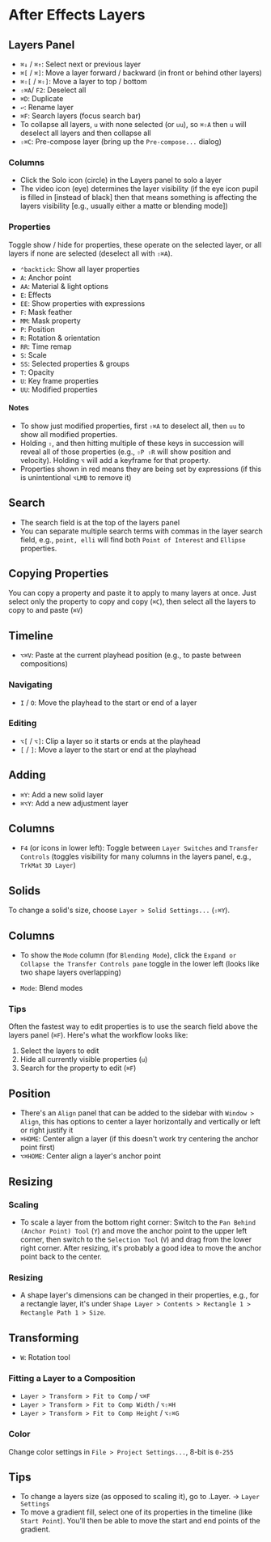 # After Effects Layers

## Layers Panel

- `⌘↓` / `⌘↑`: Select next or previous layer
- `⌘[` / `⌘]`: Move a layer forward / backward (in front or behind other layers)
- `⌘⇧[` / `⌘⇧]`: Move a layer to top / bottom
- `⇧⌘A`/ `F2`: Deselect all
- `⌘D`: Duplicate
- `↩`: Rename layer
- `⌘F`: Search layers (focus search bar)
- To collapse all layers, `u` with none selected (or `uu`), so `⌘⇧A` then `u` will deselect all layers and then collapse all
- `⇧⌘C`: Pre-compose layer (bring up the `Pre-compose...` dialog)

### Columns

- Click the Solo icon (circle) in the Layers panel to solo a layer
- The video icon (eye) determines the layer visibility (if the eye icon pupil is filled in [instead of black] then that means something is affecting the layers visibility [e.g., usually either a matte or blending mode])

### Properties

Toggle show / hide for properties, these operate on the selected layer, or all layers if none are selected (deselect all with `⇧⌘A`).

- `⌃backtick`: Show all layer properties
- `A`: Anchor point
- `AA`: Material & light options
- `E`: Effects
- `EE`: Show properties with expressions
- `F`: Mask feather
- `MM`: Mask property
- `P`: Position
- `R`: Rotation & orientation
- `RR`: Time remap
- `S`: Scale
- `SS`: Selected properties & groups
- `T`: Opacity
- `U`: Key frame properties
- `UU`: Modified properties

#### Notes

- To show just modified properties, first `⇧⌘A` to deselect all, then `uu` to show all modified properties.
- Holding `⇧`, and then hitting multiple of these keys in succession will reveal all of those properties (e.g., `⇧P ⇧R` will show position and velocity). Holding `⌥` will add a keyframe for that property.
- Properties shown in red means they are being set by expressions (if this is unintentional `⌥LMB` to remove it)

## Search

- The search field is at the top of the layers panel
- You can separate multiple search terms with commas in the layer search field, e.g., `point, elli` will find both `Point of Interest` and `Ellipse` properties.

## Copying Properties

You can copy a property and paste it to apply to many layers at once. Just select only the property to copy and copy (`⌘C`), then select all the layers to copy to and paste (`⌘V`)

## Timeline

- `⌥⌘V`: Paste at the current playhead position (e.g., to paste between compositions)

### Navigating

- `I` / `O`: Move the playhead to the start or end of a layer

### Editing

- `⌥[` / `⌥]`: Clip a layer so it starts or ends at the playhead
- `[` / `]`: Move a layer to the start or end at the playhead

## Adding

- `⌘Y`: Add a new solid layer
- `⌘⌥Y`: Add a new adjustment layer

## Columns

- `F4` (or icons in lower left): Toggle between `Layer Switches` and `Transfer Controls` (toggles visibility for many columns in the layers panel, e.g., `TrkMat` `3D Layer`)

## Solids

To change a solid's size, choose `Layer > Solid Settings...` (`⇧⌘Y`).

## Columns

- To show the `Mode` column (for `Blending Mode`), click the `Expand or Collapse the Transfer Controls pane` toggle in the lower left (looks like two shape layers overlapping)

- `Mode`: Blend modes

### Tips

Often the fastest way to edit properties is to use the search field above the layers panel (`⌘F`). Here's what the workflow looks like:

1. Select the layers to edit
2. Hide all currently visible properties (`u`)
3. Search for the property to edit (`⌘F`)

## Position

- There's an `Align` panel that can be added to the sidebar with `Window > Align`, this has options to center a layer horizontally and vertically or left or right justify it
- `⌘HOME`: Center align a layer (if this doesn't work try centering the anchor point first)
- `⌥⌘HOME`: Center align a layer's anchor point

## Resizing

### Scaling

- To scale a layer from the bottom right corner: Switch to the `Pan Behind (Anchor Point) Tool` (`Y`) and move the anchor point to the upper left corner, then switch to the `Selection Tool` (`V`) and drag from the lower right corner. After resizing, it's probably a good idea to move the anchor point back to the center.

### Resizing

- A shape layer's dimensions can be changed in their properties, e.g., for a rectangle layer, it's under `Shape Layer > Contents > Rectangle 1 > Rectangle Path 1 > Size`.

## Transforming

- `W`: Rotation tool

### Fitting a Layer to a Composition

- `Layer > Transform > Fit to Comp` / `⌥⌘F`
- `Layer > Transform > Fit to Comp Width` / `⌥⇧⌘H`
- `Layer > Transform > Fit to Comp Height` / `⌥⇧⌘G`

### Color

Change color settings in `File > Project Settings...`, 8-bit is `0-255`

## Tips

- To change a layers size (as opposed to scaling it), go to .Layer. -> `Layer Settings`
- To move a gradient fill, select one of its properties in the timeline (like `Start Point`). You'll then be able to move the start and end points of the gradient.
